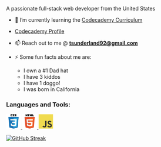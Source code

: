 A passionate full-stack web developer from the United States

- 🌱 I’m currently learning the [Codecademy Curriculum](https://www.codecademy.com/learn)
- [Codecademy Profile](https://www.codecademy.com/profiles/ThatTyGuy_)

- 📫 Reach out to me @ **tsunderland92@gmail.com**

- ⚡ Some fun facts about me are:
  <ul>
  <li>I own a #1 Dad hat</li>
  <li>I have 3 kiddos</li>
  <li>I have 1 doggo!</li>
  <li>I was born in California</li>
  </ul>

<h3 align="left">Languages and Tools:</h3>
<p align="left"> <a href="https://www.w3schools.com/css/" target="_blank" rel="noreferrer"> <img src="https://raw.githubusercontent.com/devicons/devicon/master/icons/css3/css3-original-wordmark.svg" alt="css3" width="40" height="40"/> </a> <a href="https://www.w3.org/html/" target="_blank" rel="noreferrer"> <img src="https://raw.githubusercontent.com/devicons/devicon/master/icons/html5/html5-original-wordmark.svg" alt="html5" width="40" height="40"/> </a> <a href="https://developer.mozilla.org/en-US/docs/Web/JavaScript" target="_blank" rel="noreferrer"> <img src="https://raw.githubusercontent.com/devicons/devicon/master/icons/javascript/javascript-original.svg" alt="javascript" width="40" height="40"/> </a> </p>

[![GitHub Streak](https://github-readme-streak-stats.herokuapp.com?user=ThatTyGuy&theme=transparent&hide_border=true)](https://git.io/streak-stats)
